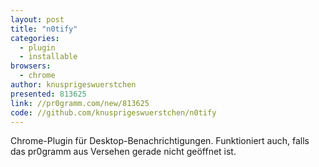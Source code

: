 ```yaml
---
layout: post
title: "n0tify"
categories:
  - plugin
  - installable
browsers:
  - chrome
author: knusprigeswuerstchen
presented: 813625
link: //pr0gramm.com/new/813625
code: //github.com/knusprigeswuerstchen/n0tify
---
```


Chrome-Plugin für Desktop-Benachrichtigungen. Funktioniert auch, falls das pr0gramm aus Versehen gerade nicht geöffnet ist.
